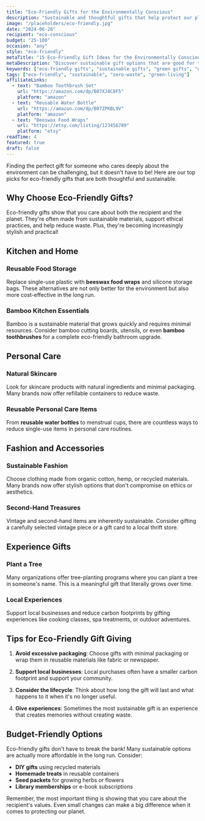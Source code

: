 ```yaml
---
title: "Eco-Friendly Gifts for the Environmentally Conscious"
description: "Sustainable and thoughtful gifts that help protect our planet while bringing joy to your loved ones."
image: "/placeholders/eco-friendly.jpg"
date: "2024-06-28"
recipient: "eco-conscious"
budget: "25-100"
occasion: "any"
style: "eco-friendly"
metaTitle: "15 Eco-Friendly Gift Ideas for the Environmentally Conscious"
metaDescription: "Discover sustainable gift options that are good for the planet and perfect for eco-conscious friends and family."
keywords: ["eco-friendly gifts", "sustainable gifts", "green gifts", "environmental gifts", "zero waste gifts"]
tags: ["eco-friendly", "sustainable", "zero-waste", "green-living"]
affiliateLinks:
  - text: "Bamboo Toothbrush Set"
    url: "https://amazon.com/dp/B07XJ8C8F5"
    platform: "amazon"
  - text: "Reusable Water Bottle"
    url: "https://amazon.com/dp/B07ZPKBL9V"
    platform: "amazon"
  - text: "Beeswax Food Wraps"
    url: "https://etsy.com/listing/123456789"
    platform: "etsy"
readTime: 4
featured: true
draft: false
---
```


Finding the perfect gift for someone who cares deeply about the environment can be challenging, but it doesn't have to be! Here are our top picks for eco-friendly gifts that are both thoughtful and sustainable.

## Why Choose Eco-Friendly Gifts?

Eco-friendly gifts show that you care about both the recipient and the planet. They're often made from sustainable materials, support ethical practices, and help reduce waste. Plus, they're becoming increasingly stylish and practical!

## Kitchen and Home

### Reusable Food Storage
Replace single-use plastic with **beeswax food wraps** and silicone storage bags. These alternatives are not only better for the environment but also more cost-effective in the long run.

### Bamboo Kitchen Essentials
Bamboo is a sustainable material that grows quickly and requires minimal resources. Consider bamboo cutting boards, utensils, or even **bamboo toothbrushes** for a complete eco-friendly bathroom upgrade.

## Personal Care

### Natural Skincare
Look for skincare products with natural ingredients and minimal packaging. Many brands now offer refillable containers to reduce waste.

### Reusable Personal Care Items
From **reusable water bottles** to menstrual cups, there are countless ways to reduce single-use items in personal care routines.

## Fashion and Accessories

### Sustainable Fashion
Choose clothing made from organic cotton, hemp, or recycled materials. Many brands now offer stylish options that don't compromise on ethics or aesthetics.

### Second-Hand Treasures
Vintage and second-hand items are inherently sustainable. Consider gifting a carefully selected vintage piece or a gift card to a local thrift store.

## Experience Gifts

### Plant a Tree
Many organizations offer tree-planting programs where you can plant a tree in someone's name. This is a meaningful gift that literally grows over time.

### Local Experiences
Support local businesses and reduce carbon footprints by gifting experiences like cooking classes, spa treatments, or outdoor adventures.

## Tips for Eco-Friendly Gift Giving

1. **Avoid excessive packaging**: Choose gifts with minimal packaging or wrap them in reusable materials like fabric or newspaper.

2. **Support local businesses**: Local purchases often have a smaller carbon footprint and support your community.

3. **Consider the lifecycle**: Think about how long the gift will last and what happens to it when it's no longer useful.

4. **Give experiences**: Sometimes the most sustainable gift is an experience that creates memories without creating waste.

## Budget-Friendly Options

Eco-friendly gifts don't have to break the bank! Many sustainable options are actually more affordable in the long run. Consider:

- **DIY gifts** using recycled materials
- **Homemade treats** in reusable containers
- **Seed packets** for growing herbs or flowers
- **Library memberships** or e-book subscriptions

Remember, the most important thing is showing that you care about the recipient's values. Even small changes can make a big difference when it comes to protecting our planet. 